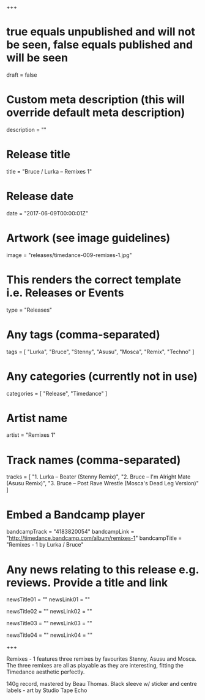 +++

# true equals unpublished and will not be seen, false equals published and will be seen
draft = false

# Custom meta description (this will override default meta description)
description = ""

# Release title
title = "Bruce / Lurka – Remixes 1"

# Release date
date = "2017-06-09T00:00:01Z"

# Artwork (see image guidelines)
image = "releases/timedance-009-remixes-1.jpg"

# This renders the correct template i.e. Releases or Events
type = "Releases"

# Any tags (comma-separated)
tags = [
	"Lurka", 
	"Bruce",
	"Stenny",
	"Asusu",
	"Mosca",
	"Remix",
	"Techno"
]

# Any categories (currently not in use)
categories = [ 
	"Release", 
	"Timedance" 
]

# Artist name
artist = "Remixes 1"

# Track names (comma-separated)
tracks = [
	"1. Lurka – Beater (Stenny Remix)",
	"2. Bruce – I'm Alright Mate (Asusu Remix)",
	"3. Bruce – Post Rave Wrestle (Mosca's Dead Leg Version)"
]

# Embed a Bandcamp player
bandcampTrack = "4183820054"
bandcampLink = "http://timedance.bandcamp.com/album/remixes-1"
bandcampTitle = "Remixes - 1 by Lurka / Bruce"

# Any news relating to this release e.g. reviews. Provide a title and link
newsTitle01 = ""
newsLink01 = ""

newsTitle02 = ""
newsLink02 = ""

newsTitle03 = ""
newsLink03 = ""

newsTitle04 = ""
newsLink04 = ""

+++

<!-- Provide a summary/statement below -->
Remixes - 1 features three remixes by favourites Stenny, Asusu and Mosca. The three remixes are all as playable as they are interesting, fitting the Timedance aesthetic perfectly.

140g record, mastered by Beau Thomas. Black sleeve w/ sticker and centre labels - art by Studio Tape Echo 
